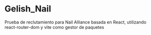 # Gelish_Nail
Prueba de reclutamiento para Nail Alliance basada en React, utilizando react-router-dom y vite como gestor de paquetes
